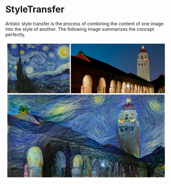 # StyleTransfer

Artistic style transfer is the process of combining the content of one image into the style of another. The following image summarizes the concept perfectly.

<p align="center">
  <img src="Images/stanford.png?raw=true" alt="Style Transfer Image"/>
</p>


